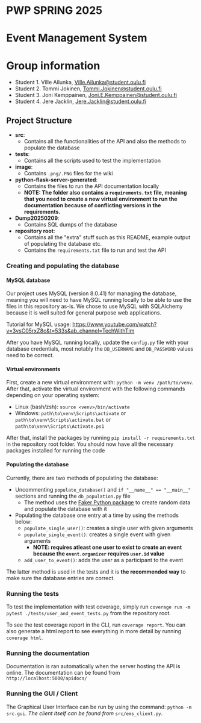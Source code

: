 # PWP SPRING 2025
# Event Management System
# Group information
* Student 1. Ville Ailunka, Ville.Ailunka@student.oulu.fi
* Student 2. Tommi Jokinen, Tommi.Jokinen@student.oulu.fi
* Student 3. Joni Kemppainen, Joni.E.Kemppainen@student.oulu.fi
* Student 4. Jere Jacklin, Jere.Jacklin@student.oulu.fi

## Project Structure
- **src**:
    - Contains all the functionalities of the API and also the methods to populate the database
- **tests**:
    - Contains all the scripts used to test the implementation
- **image**:
    - Contains `.png/.PNG` files for the wiki
- **python-flask-server-generated**:
    - Contains the files to run the API documentation locally
    - **NOTE: The folder also contains a `requirements.txt` file, meaning that you need to create a new virtual environment to run the documentation because of conflicting versions in the requirements.**
- **Dump20250209**:
    - Contains SQL dumps of the database
- **repository root**:
    - Contains all the "extra" stuff such as this README, example output of populating the database etc.
    - Contains the `requirements.txt` file to run and test the API

### Creating and populating the database
#### MySQL database
Our project uses MySQL (version 8.0.41) for managing the database, meaning you will need to have MySQL running locally to be able to use the files in this repository as-is. We chose to use MySQL with SQLAlchemy because it is well suited for general purpose web applications.

Tutorial for MySQL usage: 
https://www.youtube.com/watch?v=3vsC05rxZ8c&t=533s&ab_channel=TechWithTim

After you have MySQL running locally, update the `config.py` file with your database credentials, most notably the `DB_USERNAME` and `DB_PASSWORD` values need to be correct.

#### Virtual environments
First, create a new virtual environment with: `python -m venv /path/to/venv`. After that, activate the virtual environment with the following commands depending on your operating system:
- Linux (bash/zsh): `source <venv>/bin/activate`
- Windows: `path\to\venv\Scripts\activate` or `path\to\venv\Scripts\activate.bat` or `path\to\venv\Scripts\Activate.ps1`

After that, install the packages by running `pip install -r requirements.txt` in the repository root folder. You should now have all the necessary packages installed for running the code

#### Populating the database
Currently, there are two methods of populating the database:
- Uncommenting `populate_database()` and `if "__name__" == "__main__"` sections and running the `db_population.py` file
    - The method uses the [Faker Python package](https://faker.readthedocs.io/en/master/) to create random data and populate the database with it
- Populating the database one entry at a time by using the methods below:
    - `populate_single_user()`: creates a single user with given arguments
    - `populate_single_event()`: creates a single event with given arguments
        - **NOTE: requires atleast one user to exist to create an event because the `event.organizer` requires `user.id` value**
    - `add_user_to_event()`: adds the user as a participant to the event

The latter method is used in the tests and it is **the recommended way** to make sure the database entries are correct.

### Running the tests
To test the implementation with test coverage, simply run `coverage run -m pytest ./tests/user_and_event_tests.py` from the repository root.

To see the test coverage report in the CLI, run `coverage report`. You can also generate a html report to see everything in more detail by running `coverage html`.

### Running the documentation

Documentation is ran automatically when the server hosting the API is online. The documentation can be found from `http://localhost:5000/apidocs/`

### Running the GUI / Client
The Graphical User Interface can be run by using the command: `python -m src.gui`. *The client itself can be found from* `src/ems_client.py`. 